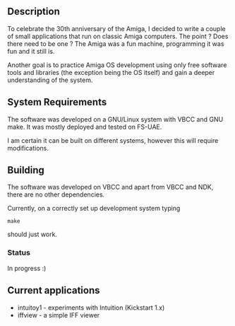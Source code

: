 ## Description

To celebrate the 30th anniversary of the Amiga, I decided to write a couple of
small applications that run on classic Amiga computers. The point ? Does there
need to be one ? The Amiga was a fun machine, programming it was fun and
it still is.

Another goal is to practice Amiga OS development using only free software tools and
libraries (the exception being the OS itself) and gain a deeper understanding
of the system.

## System Requirements

The software was developed on a GNU/Linux system with VBCC and GNU make.
It was mostly deployed and tested on FS-UAE.

I am certain it can be built on different systems, however this will
require modifications.

## Building 

The software was developed on VBCC and apart from VBCC and NDK, there are no other
dependencies.

Currently, on a correctly set up development system typing

```
make
```

should just work.

### Status

In progress :)

## Current applications

  * intuitoy1 - experiments with Intuition (Kickstart 1.x)
  * iffview - a simple IFF viewer

